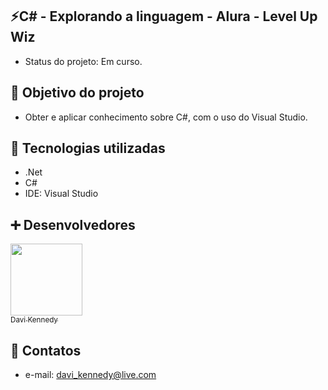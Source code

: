 <h2>⚡C# - Explorando a linguagem - Alura - Level Up Wiz</h2>

- Status do projeto: Em curso.

<h2>🎯 Objetivo do projeto</h2>

- Obter e aplicar conhecimento sobre C#, com o uso do Visual Studio.

<h2>🔧 Tecnologias utilizadas</h2>

- .Net
- C#
- IDE: Visual Studio

<h2>➕ Desenvolvedores</h2>

[<img src="https://avatars.githubusercontent.com/u/59313485?v=4" width=115><br><sub>Davi Kennedy</sub>](https://github.com/davikennedy)
 
<h2>📧 Contatos</h2>

- e-mail: davi_kennedy@live.com
